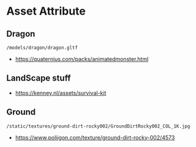 # Asset Attribute

## Dragon
`/models/dragon/dragon.gltf`
- <https://quaternius.com/packs/animatedmonster.html>

## LandScape stuff
- <https://kenney.nl/assets/survival-kit>
## Ground
`/static/textures/ground-dirt-rocky002/GroundDirtRocky002_COL_1K.jpg`
- <https://www.poliigon.com/texture/ground-dirt-rocky-002/4573>
